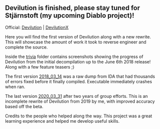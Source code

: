 ## Devilution is finished, please stay tuned for Stjärnstoft (my upcoming Diablo project)!

Official: [Devilution](https://github.com/diasurgical/devilution) | [DevilutionX](https://github.com/diasurgical/devilutionx)

Here you will find the first version of Devilution along with a new rewrite. This will showcase the amount of work it took to reverse engineer and complete the source.

Inside the [trivia](trivia) folder contains screenshots showing the progress of Devilution from the initial decompilation up to the June 6th 2018 release! Along with a few feature teasers ;)

The first version [2018_03_14](2018_03_14) was a raw dump from IDA that had thousands of errors fixed before it finally compiled. Executable immediately crashes when ran.

The last version [2020_03_31](2020_03_31) after two years of group efforts. This is an incomplete rewrite of Devilution from 2019 by me, with improved accuracy based off the beta.

Credits to the people who helped along the way. This project was a great learning experience and helped me develop useful skills.
